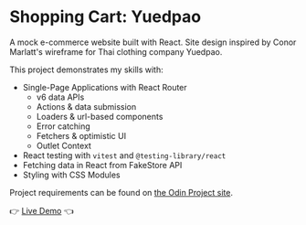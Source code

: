 # Shopping Cart: Yuedpao

A mock e-commerce website built with React. Site design inspired by Conor Marlatt's wireframe for Thai clothing company Yuedpao.

This project demonstrates my skills with:

- Single-Page Applications with React Router
  - v6 data APIs
  - Actions & data submission
  - Loaders & url-based components
  - Error catching
  - Fetchers & optimistic UI
  - Outlet Context
- React testing with `vitest` and `@testing-library/react`
- Fetching data in React from FakeStore API
- Styling with CSS Modules

Project requirements can be found on [the Odin Project site](https://www.theodinproject.com/lessons/node-path-react-new-shopping-cart).

👉 [Live Demo](#) 👈
